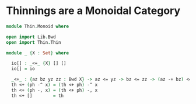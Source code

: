# Thinnings are a Monoidal Category

```agda
module Thin.Monoid where
```

```agda
open import Lib.Bwd
open import Thin.Thin
```

```agda
module _ {X : Set} where
```

```agda
  io[] : _<=_ {X} [] []
  io[] = io

  _<+_ : {az bz yz zz : Bwd X} -> az <= yz -> bz <= zz -> (az -+ bz) <= (yz -+ zz)
  th <+ (ph -^ x) = (th <+ ph) -^ x
  th <+ (ph -, x) = (th <+ ph) -, x
  th <+ []        = th
```

